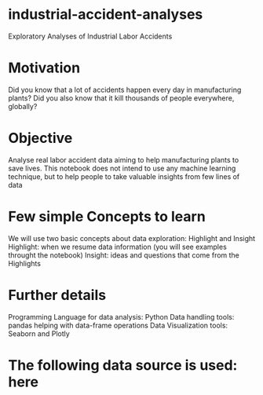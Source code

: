# industrial-accident-analyses
Exploratory Analyses of Industrial Labor Accidents

# Motivation
Did you know that a lot of accidents happen every day in manufacturing plants?
Did you also know that it kill thousands of people everywhere, globally?

# Objective
Analyse real labor accident data aiming to help manufacturing plants to save lives.
This notebook does not intend to use any machine learning technique, but to help people to take valuable insights from few lines of data

# Few simple Concepts to learn
We will use two basic concepts about data exploration: Highlight and Insight
Highlight: when we resume data information (you will see examples throught the notebook)
Insight: ideas and questions that come from the Highlights

# Further details
Programming Language for data analysis: Python
Data handling tools: pandas helping with data-frame operations
Data Visualization tools: Seaborn and Plotly

# The following data source is used: here
